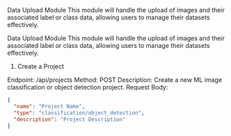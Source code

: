 Data Upload Module
This module will handle the upload of images and their associated label or class data, allowing users to manage their datasets effectively.



Data Upload Module
This module will handle the upload of images and their associated label or class data, allowing users to manage their datasets effectively.

1. Create a Project

Endpoint: /api/projects
Method: POST
Description: Create a new ML image classification or object detection project.
Request Body:

```json
{
  "name": "Project Name",
  "type": "classification/object_detection",
  "description": "Project Description"
}

